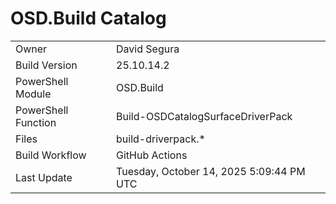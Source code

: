 ﻿# OSD.Build Catalog

| | |
|-|-|
| Owner | David Segura |
| Build Version | 25.10.14.2 |
| PowerShell Module | OSD.Build |
| PowerShell Function | Build-OSDCatalogSurfaceDriverPack |
| Files | build-driverpack.* |
| Build Workflow | GitHub Actions |
| Last Update | Tuesday, October 14, 2025 5:09:44 PM UTC |
